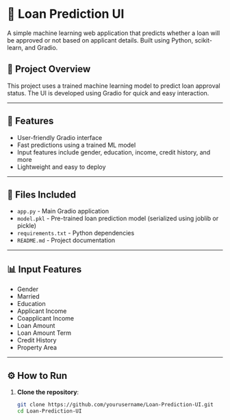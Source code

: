 # 🏦 Loan Prediction UI

A simple machine learning web application that predicts whether a loan will be approved or not based on applicant details. Built using Python, scikit-learn, and Gradio.

## 📌 Project Overview

This project uses a trained machine learning model to predict loan approval status. The UI is developed using Gradio for quick and easy interaction.

---

## 🚀 Features

- User-friendly Gradio interface
- Fast predictions using a trained ML model
- Input features include gender, education, income, credit history, and more
- Lightweight and easy to deploy

---

## 📁 Files Included

- `app.py` - Main Gradio application
- `model.pkl` - Pre-trained loan prediction model (serialized using joblib or pickle)
- `requirements.txt` - Python dependencies
- `README.md` - Project documentation

---

## 📊 Input Features

- Gender
- Married
- Education
- Applicant Income
- Coapplicant Income
- Loan Amount
- Loan Amount Term
- Credit History
- Property Area

---

## ⚙️ How to Run

1. **Clone the repository**:
   ```bash
   git clone https://github.com/yourusername/Loan-Prediction-UI.git
   cd Loan-Prediction-UI
